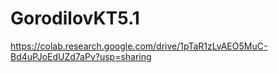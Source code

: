 # GorodilovKT5.1
https://colab.research.google.com/drive/1pTaR1zLvAEO5MuC-Bd4uPJoEdUZd7aPv?usp=sharing
